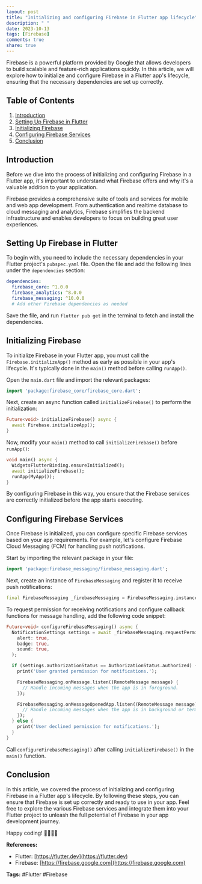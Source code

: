 ```yaml
---
layout: post
title: "Initializing and configuring Firebase in Flutter app lifecycle"
description: " "
date: 2023-10-13
tags: [Firebase]
comments: true
share: true
---
```


Firebase is a powerful platform provided by Google that allows developers to build scalable and feature-rich applications quickly. In this article, we will explore how to initialize and configure Firebase in a Flutter app's lifecycle, ensuring that the necessary dependencies are set up correctly.

## Table of Contents
1. [Introduction](#introduction)
2. [Setting Up Firebase in Flutter](#setting-up-firebase)
3. [Initializing Firebase](#initializing-firebase)
4. [Configuring Firebase Services](#configuring-firebase-services)
5. [Conclusion](#conclusion)

## Introduction<a name="introduction"></a>

Before we dive into the process of initializing and configuring Firebase in a Flutter app, it's important to understand what Firebase offers and why it's a valuable addition to your application.

Firebase provides a comprehensive suite of tools and services for mobile and web app development. From authentication and realtime database to cloud messaging and analytics, Firebase simplifies the backend infrastructure and enables developers to focus on building great user experiences.

## Setting Up Firebase in Flutter<a name="setting-up-firebase"></a>

To begin with, you need to include the necessary dependencies in your Flutter project's `pubspec.yaml` file. Open the file and add the following lines under the `dependencies` section:

```yaml
dependencies:
  firebase_core: ^1.0.0
  firebase_analytics: ^8.0.0
  firebase_messaging: ^10.0.0
  # Add other Firebase dependencies as needed
```

Save the file, and run `flutter pub get` in the terminal to fetch and install the dependencies.

## Initializing Firebase<a name="initializing-firebase"></a>

To initialize Firebase in your Flutter app, you must call the `Firebase.initializeApp()` method as early as possible in your app's lifecycle. It's typically done in the `main()` method before calling `runApp()`.

Open the `main.dart` file and import the relevant packages:

```dart
import 'package:firebase_core/firebase_core.dart';
```

Next, create an async function called `initializeFirebase()` to perform the initialization:

```dart
Future<void> initializeFirebase() async {
  await Firebase.initializeApp();
}
```

Now, modify your `main()` method to call `initializeFirebase()` before `runApp()`:

```dart
void main() async {
  WidgetsFlutterBinding.ensureInitialized();
  await initializeFirebase();
  runApp(MyApp());
}
```

By configuring Firebase in this way, you ensure that the Firebase services are correctly initialized before the app starts executing.

## Configuring Firebase Services<a name="configuring-firebase-services"></a>

Once Firebase is initialized, you can configure specific Firebase services based on your app requirements. For example, let's configure Firebase Cloud Messaging (FCM) for handling push notifications.

Start by importing the relevant package in your file:

```dart
import 'package:firebase_messaging/firebase_messaging.dart';
```

Next, create an instance of `FirebaseMessaging` and register it to receive push notifications:

```dart
final FirebaseMessaging _firebaseMessaging = FirebaseMessaging.instance;
```

To request permission for receiving notifications and configure callback functions for message handling, add the following code snippet:

```dart
Future<void> configureFirebaseMessaging() async {
  NotificationSettings settings = await _firebaseMessaging.requestPermission(
    alert: true,
    badge: true,
    sound: true,
  );

  if (settings.authorizationStatus == AuthorizationStatus.authorized) {
    print('User granted permission for notifications.');

    FirebaseMessaging.onMessage.listen((RemoteMessage message) {
      // Handle incoming messages when the app is in foreground.
    });

    FirebaseMessaging.onMessageOpenedApp.listen((RemoteMessage message) {
      // Handle incoming messages when the app is in background or terminated.
    });
  } else {
    print('User declined permission for notifications.');
  }
}
```

Call `configureFirebaseMessaging()` after calling `initializeFirebase()` in the `main()` function.

## Conclusion<a name="conclusion"></a>

In this article, we covered the process of initializing and configuring Firebase in a Flutter app's lifecycle. By following these steps, you can ensure that Firebase is set up correctly and ready to use in your app. Feel free to explore the various Firebase services and integrate them into your Flutter project to unleash the full potential of Firebase in your app development journey.

Happy coding! 👩‍💻👨‍💻

**References:**
- Flutter: [https://flutter.dev](https://flutter.dev)
- Firebase: [https://firebase.google.com](https://firebase.google.com)

**Tags:**
#Flutter #Firebase